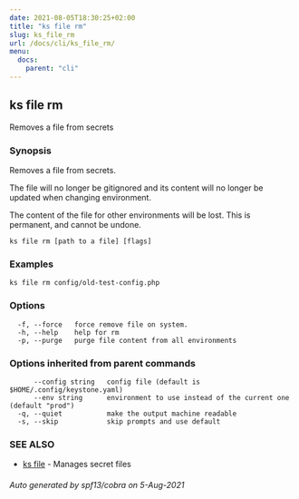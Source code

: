 ```yaml
---
date: 2021-08-05T18:30:25+02:00
title: "ks file rm"
slug: ks_file_rm
url: /docs/cli/ks_file_rm/
menu:
  docs:
    parent: "cli"
---
```

## ks file rm

Removes a file from secrets

### Synopsis

Removes a file from secrets.

The file will no longer be gitignored and its content
will no longer be updated when changing environment.

The content of the file for other environments will be lost.
This is permanent, and cannot be undone.


```
ks file rm [path to a file] [flags]
```

### Examples

```
ks file rm config/old-test-config.php
```

### Options

```
  -f, --force   force remove file on system.
  -h, --help    help for rm
  -p, --purge   purge file content from all environments
```

### Options inherited from parent commands

```
      --config string   config file (default is $HOME/.config/keystone.yaml)
      --env string      environment to use instead of the current one (default "prod")
  -q, --quiet           make the output machine readable
  -s, --skip            skip prompts and use default
```

### SEE ALSO

* [ks file](/docs/cli/ks_file/)	 - Manages secret files

###### Auto generated by spf13/cobra on 5-Aug-2021

